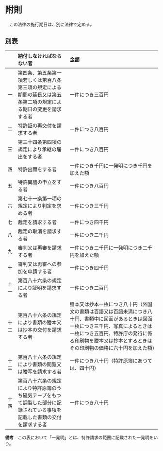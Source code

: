 # 附則

　この法律の施行期日は、別に法律で定める。

## 別表

| 　   | 納付しなければならない者                                                                                           | 金額                                                                                                                                                                                                                                             |
|:-----|:------------------------------------------------------------------------------------------------------------------ |:------------------------------------------------------------------------------------------------------------------------------------------------------------------------------------------------------------------------------------------------ |
| 一   | 第四条、第五条第一項若しくは第百八条第三項の規定による期間の延長又は第五条第二項の規定による期日の変更を請求する者 | 一件につき三百円                                                                                                                                                                                                                                 |
| 二   | 特許証の再交付を請求する者                                                                                         | 一件につき八百円                                                                                                                                                                                                                                 |
| 三   | 第三十四条第四項の規定により承継の届出をする者                                                                     | 一件につき八百円                                                                                                                                                                                                                                 |
| 四   | 特許出願をする者                                                                                                   | 一件につき千円に一発明につき千円を加えた額                                                                                                                                                                                                       |
| 五   | 特許異議の申立をする者                                                                                                 | 一件につき八百円                                                                                                                                                                                                                                 |
| 六   | 第七十一条第一項の規定により判定を求める者                                                                         | 一件につき三千円                                                                                                                                                                                                                                 |
| 七   | 裁定を請求する者                                                                                                   | 一件につき四千円                                                                                                                                                                                                                                 |
| 八   | 裁定の取消を請求する者                                                                                             | 一件につき二千円                                                                                                                                                                                                                                 |
| 九   | 審判又は再審を請求する者                                                                                           | 一件につき二千円に一発明につき二千円を加えた額                                                                                                                                                                                                   |
| 十   | 審判又は再審への参加を申請する者                                                                                   | 一件につき四千円                                                                                                                                                                                                                                 |
| 十一 | 第百八十六条の規定により証明を請求する者                                                                           | 一件につき二百円                                                                                                                                                                                                                                 |
| 十二 | 第百八十六条の規定により書類の謄本又は抄本の交付を請求する者                                                       | 謄本又は抄本一枚につき八十円（外国文の書類は百語又は百語未満につき八十円、書類中に図面があるときは図面一枚につき三千円、写真によるときは一枚につき五百円、特許庁の発行に係る印刷物を謄本又は抄本とするときはその印刷物の価格に六十円を加えた額） |
| 十三 | 第百八十六条の規定により書類の閲覧又は謄写を請求する者                                                             | 一件につき八十円（特許原簿にあつては、四十円）                                                                                                                                                                                                   |
| 十四 | 第百八十六条の規定により特許原簿のうち磁気テープをもつて調製した部分に記録されている事項を記載した書類の交付を請求する者 | 一件につき八十円 |

__備考__　この表において「一発明」とは、特許請求の範囲に記載された一発明をいう。
